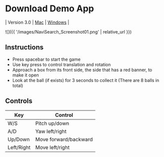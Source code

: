 # Download Demo App



| Version 3.0 | [Mac](https://vault.sfu.ca/index.php/s/TFv6yULEOl9ILtp) | [Windows](https://vault.sfu.ca/index.php/s/ZtuSx6I7B6DMHYY) |

![]({{ '/images/NaviSearch_Screenshot01.png' | relative_url }})

## Instructions

- Press spacebar to start the game
- Use key press to control translation and rotation
- Approach a box from its front side, the side that has a red banner, to make it open
- Look at the ball (if exists) for 3 seconds to collect it (There are 8 balls in total)

## Controls

Key | Control
--- | ---
W/S | Pitch up/down
A/D | Yaw left/right
Up/Down | Move forward/backward
Left/Right | Move left/right


